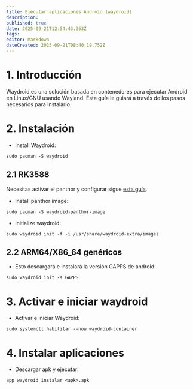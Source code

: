 ```yaml
---
title: Ejecutar aplicaciones Android (waydroid)
description:
published: true
date: 2025-09-21T12:54:43.353Z
tags:
editor: markdown
dateCreated: 2025-09-21T08:40:19.752Z
---
```


# 1. Introducción

Waydroid es una solución basada en contenedores para ejecutar Android en Linux/GNU usando Wayland. Esta guía le guiará a través de los pasos necesarios para instalarlo.

# 2. Instalación

- Install Waydroid:

```
sudo pacman -S waydroid
```

## 2.1 RK3588

Necesitas activar el panthor y configurar sigue [esta guía](/how-to/how-to-setup-panthor).

- Install panthor image:

```
sudo pacman -S waydroid-panthor-image
```

- Initialize waydroid:

```
sudo waydroid init -f -i /usr/share/waydroid-extra/images
```

## 2.2 ARM64/X86_64 genéricos

- Esto descargará e instalará la versión GAPPS de android:

```
sudo waydroid init -s GAPPS
```

# 3. Activar e iniciar waydroid

- Activar e iniciar Waydroid:

```
sudo systemctl habilitar --now waydroid-container
```

# 4. Instalar aplicaciones

- Descargar apk y ejecutar:

```
app waydroid instalar <apk>.apk
```